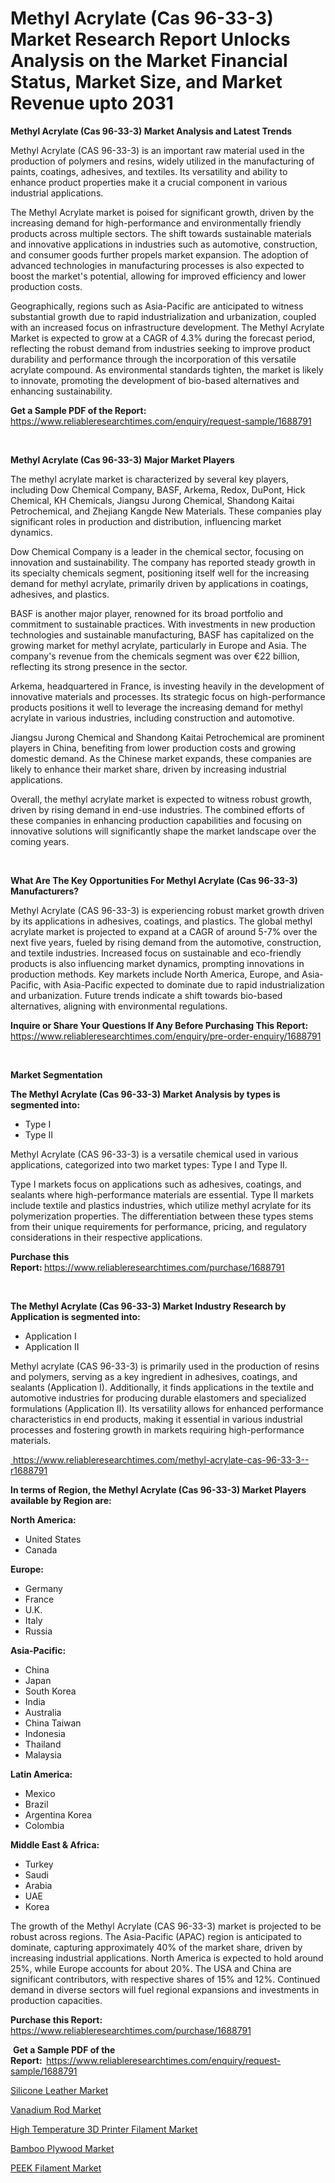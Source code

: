 <p><h1>Methyl Acrylate (Cas 96-33-3) Market Research Report Unlocks Analysis on the Market Financial Status, Market Size, and Market Revenue upto 2031</h1></p><p><strong>Methyl Acrylate (Cas 96-33-3) Market Analysis and Latest Trends</strong></p>
<p><p>Methyl Acrylate (CAS 96-33-3) is an important raw material used in the production of polymers and resins, widely utilized in the manufacturing of paints, coatings, adhesives, and textiles. Its versatility and ability to enhance product properties make it a crucial component in various industrial applications.</p><p>The Methyl Acrylate market is poised for significant growth, driven by the increasing demand for high-performance and environmentally friendly products across multiple sectors. The shift towards sustainable materials and innovative applications in industries such as automotive, construction, and consumer goods further propels market expansion. The adoption of advanced technologies in manufacturing processes is also expected to boost the market's potential, allowing for improved efficiency and lower production costs.</p><p>Geographically, regions such as Asia-Pacific are anticipated to witness substantial growth due to rapid industrialization and urbanization, coupled with an increased focus on infrastructure development. The Methyl Acrylate Market is expected to grow at a CAGR of 4.3% during the forecast period, reflecting the robust demand from industries seeking to improve product durability and performance through the incorporation of this versatile acrylate compound. As environmental standards tighten, the market is likely to innovate, promoting the development of bio-based alternatives and enhancing sustainability.</p></p>
<p><strong>Get a Sample PDF of the Report:&nbsp;</strong> <a href="https://www.reliableresearchtimes.com/enquiry/request-sample/1688791?utm_campaign=1386&utm_medium=2&utm_source=Github&utm_content=ia&utm_term=17102024&utm_id=methyl-acrylate-cas-96-33-3">https://www.reliableresearchtimes.com/enquiry/request-sample/1688791</a></p>
<p>&nbsp;</p>
<p><strong>Methyl Acrylate (Cas 96-33-3) Major Market Players</strong></p>
<p><p>The methyl acrylate market is characterized by several key players, including Dow Chemical Company, BASF, Arkema, Redox, DuPont, Hick Chemical, KH Chemicals, Jiangsu Jurong Chemical, Shandong Kaitai Petrochemical, and Zhejiang Kangde New Materials. These companies play significant roles in production and distribution, influencing market dynamics.</p><p>Dow Chemical Company is a leader in the chemical sector, focusing on innovation and sustainability. The company has reported steady growth in its specialty chemicals segment, positioning itself well for the increasing demand for methyl acrylate, primarily driven by applications in coatings, adhesives, and plastics.</p><p>BASF is another major player, renowned for its broad portfolio and commitment to sustainable practices. With investments in new production technologies and sustainable manufacturing, BASF has capitalized on the growing market for methyl acrylate, particularly in Europe and Asia. The company's revenue from the chemicals segment was over €22 billion, reflecting its strong presence in the sector.</p><p>Arkema, headquartered in France, is investing heavily in the development of innovative materials and processes. Its strategic focus on high-performance products positions it well to leverage the increasing demand for methyl acrylate in various industries, including construction and automotive.</p><p>Jiangsu Jurong Chemical and Shandong Kaitai Petrochemical are prominent players in China, benefiting from lower production costs and growing domestic demand. As the Chinese market expands, these companies are likely to enhance their market share, driven by increasing industrial applications.</p><p>Overall, the methyl acrylate market is expected to witness robust growth, driven by rising demand in end-use industries. The combined efforts of these companies in enhancing production capabilities and focusing on innovative solutions will significantly shape the market landscape over the coming years.</p></p>
<p>&nbsp;</p>
<p><strong>What Are The Key Opportunities For Methyl Acrylate (Cas 96-33-3) Manufacturers?</strong></p>
<p><p>Methyl Acrylate (CAS 96-33-3) is experiencing robust market growth driven by its applications in adhesives, coatings, and plastics. The global methyl acrylate market is projected to expand at a CAGR of around 5-7% over the next five years, fueled by rising demand from the automotive, construction, and textile industries. Increased focus on sustainable and eco-friendly products is also influencing market dynamics, prompting innovations in production methods. Key markets include North America, Europe, and Asia-Pacific, with Asia-Pacific expected to dominate due to rapid industrialization and urbanization. Future trends indicate a shift towards bio-based alternatives, aligning with environmental regulations.</p></p>
<p><strong>Inquire or Share Your Questions If Any Before Purchasing This Report:</strong> <a href="https://www.reliableresearchtimes.com/enquiry/pre-order-enquiry/1688791?utm_campaign=1386&utm_medium=2&utm_source=Github&utm_content=ia&utm_term=17102024&utm_id=methyl-acrylate-cas-96-33-3">https://www.reliableresearchtimes.com/enquiry/pre-order-enquiry/1688791</a></p>
<p>&nbsp;</p>
<p><strong>Market Segmentation</strong></p>
<p><strong>The Methyl Acrylate (Cas 96-33-3) Market Analysis by types is segmented into:</strong></p>
<p><ul><li>Type I</li><li>Type II</li></ul></p>
<p><p>Methyl Acrylate (CAS 96-33-3) is a versatile chemical used in various applications, categorized into two market types: Type I and Type II. </p><p>Type I markets focus on applications such as adhesives, coatings, and sealants where high-performance materials are essential. Type II markets include textile and plastics industries, which utilize methyl acrylate for its polymerization properties. The differentiation between these types stems from their unique requirements for performance, pricing, and regulatory considerations in their respective applications.</p></p>
<p><strong>Purchase this Report:&nbsp;</strong><a href="https://www.reliableresearchtimes.com/purchase/1688791?utm_campaign=1386&utm_medium=2&utm_source=Github&utm_content=ia&utm_term=17102024&utm_id=methyl-acrylate-cas-96-33-3">https://www.reliableresearchtimes.com/purchase/1688791</a></p>
<p>&nbsp;</p>
<p><strong>The Methyl Acrylate (Cas 96-33-3) Market Industry Research by Application is segmented into:</strong></p>
<p><ul><li>Application I</li><li>Application II</li></ul></p>
<p><p>Methyl acrylate (CAS 96-33-3) is primarily used in the production of resins and polymers, serving as a key ingredient in adhesives, coatings, and sealants (Application I). Additionally, it finds applications in the textile and automotive industries for producing durable elastomers and specialized formulations (Application II). Its versatility allows for enhanced performance characteristics in end products, making it essential in various industrial processes and fostering growth in markets requiring high-performance materials.</p></p>
<p><a href="https://www.reliableresearchtimes.com/methyl-acrylate-cas-96-33-3--r1688791?utm_campaign=1386&utm_medium=2&utm_source=Github&utm_content=ia&utm_term=17102024&utm_id=methyl-acrylate-cas-96-33-3">&nbsp;https://www.reliableresearchtimes.com/methyl-acrylate-cas-96-33-3--r1688791</a></p>
<p><strong>In terms of Region, the Methyl Acrylate (Cas 96-33-3) Market Players available by Region are:</strong></p>
<p>
    <p> <strong> North America: </strong>
        <ul>
            <li>United States</li>
            <li>Canada</li>
        </ul>
        </p> 
    <p> <strong> Europe: </strong>
        <ul>
            <li>Germany</li>
            <li>France</li>
            <li>U.K.</li>
            <li>Italy</li>
            <li>Russia</li>
        </ul>
        </p> 
    <p> <strong> Asia-Pacific: </strong>
        <ul>
            <li>China</li>
            <li>Japan</li>
            <li>South Korea</li>
            <li>India</li>
            <li>Australia</li>
            <li>China Taiwan</li>
            <li>Indonesia</li>
            <li>Thailand</li>
            <li>Malaysia</li>
        </ul>
        </p> 
    <p> <strong> Latin America: </strong>
        <ul>
            <li>Mexico</li>
            <li>Brazil</li>
            <li>Argentina Korea</li>
            <li>Colombia</li>
        </ul>
        </p> 
    <p> <strong> Middle East & Africa: </strong>
        <ul>
            <li>Turkey</li>
            <li>Saudi</li>
            <li>Arabia</li>
            <li>UAE</li>
            <li>Korea</li>
        </ul>
    </p>
    </p>
<p><p>The growth of the Methyl Acrylate (CAS 96-33-3) market is projected to be robust across regions. The Asia-Pacific (APAC) region is anticipated to dominate, capturing approximately 40% of the market share, driven by increasing industrial applications. North America is expected to hold around 25%, while Europe accounts for about 20%. The USA and China are significant contributors, with respective shares of 15% and 12%. Continued demand in diverse sectors will fuel regional expansions and investments in production capacities.</p></p>
<p><strong>Purchase this Report: </strong><a href="https://www.reliableresearchtimes.com/purchase/1688791?utm_campaign=1386&utm_medium=2&utm_source=Github&utm_content=ia&utm_term=17102024&utm_id=methyl-acrylate-cas-96-33-3">https://www.reliableresearchtimes.com/purchase/1688791</a></p>
<p>&nbsp;<strong>Get a Sample PDF of the Report:&nbsp;&nbsp;</strong><a href="https://www.reliableresearchtimes.com/enquiry/request-sample/1688791?utm_campaign=1386&utm_medium=2&utm_source=Github&utm_content=ia&utm_term=17102024&utm_id=methyl-acrylate-cas-96-33-3">https://www.reliableresearchtimes.com/enquiry/request-sample/1688791</a></p>
<p><strong></strong></p>
<p><p><a href="https://www.linkedin.com/pulse/silicone-leather-ecosystem-mapping-innovation-value-nibfc?utm_campaign=1386&utm_medium=2&utm_source=Github&utm_content=ia&utm_term=17102024&utm_id=methyl-acrylate-cas-96-33-3">Silicone Leather Market</a></p><p><a href="https://www.linkedin.com/pulse/global-vanadium-rod-market-landscape-future-trends-strategic-oaewc?utm_campaign=1386&utm_medium=2&utm_source=Github&utm_content=ia&utm_term=17102024&utm_id=methyl-acrylate-cas-96-33-3">Vanadium Rod Market</a></p><p><a href="https://www.linkedin.com/pulse/global-perspectives-high-temperature-3d-printer-filament-market-m2njc?utm_campaign=1386&utm_medium=2&utm_source=Github&utm_content=ia&utm_term=17102024&utm_id=methyl-acrylate-cas-96-33-3">High Temperature 3D Printer Filament Market</a></p><p><a href="https://www.linkedin.com/pulse/analyzing-bamboo-plywood-market-dynamics-growth-drivers-forecasted-ukouc?utm_campaign=1386&utm_medium=2&utm_source=Github&utm_content=ia&utm_term=17102024&utm_id=methyl-acrylate-cas-96-33-3">Bamboo Plywood Market</a></p><p><a href="https://www.linkedin.com/pulse/peek-filament-value-chain-analysis-from-raw-materials-end-user-npxlc?utm_campaign=1386&utm_medium=2&utm_source=Github&utm_content=ia&utm_term=17102024&utm_id=methyl-acrylate-cas-96-33-3">PEEK Filament Market</a></p></p>